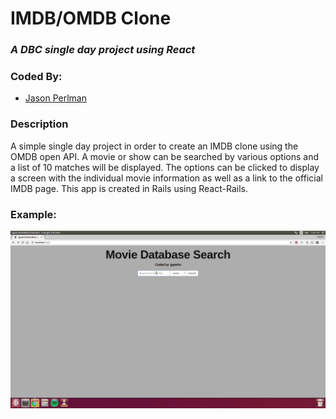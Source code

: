 # IMDB/OMDB Clone
### *A DBC single day project using React*

### Coded By: 
* [Jason Perlman](https://github.com/jpperlm)

### Description
A simple single day project in order to create an IMDB clone using the OMDB open API. A movie or show can be searched by various options and a list of 10 matches will be displayed. The options can be clicked to display a screen with the individual movie information as well as a link to the official IMDB page. This app is created in Rails using React-Rails.

### Example:

![Example Of Use](/public/omdbExample.gif)

